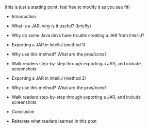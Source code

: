 <!DOCTYPE html>
<html>

<head>
  <meta charset="utf-8">
  <meta name="viewport" content="width=device-width, initial-scale=1.0">
  <title>How to Export a jar in IntelliJ</title>
  <link rel="stylesheet" href="https://stackedit.io/style.css" />
</head>

<body class="stackedit">
  <div class="stackedit__html"><p>(this is just a starting point, feel free to modify it as you see fit)</p>
<ul>
<li>
<p>Introduction</p>
</li>
<li>
<p>What is a JAR, why is it useful? (briefly)</p>
</li>
<li>
<p>Why do some Java devs have trouble creating a JAR from IntelliJ?</p>
</li>
<li>
<p>Exporting a JAR in IntelliJ (method 1)</p>
</li>
<li>
<p>Why use this method? What are the pros/cons?</p>
</li>
<li>
<p>Walk readers step-by-step through exporting a JAR, and include screenshots</p>
</li>
<li>
<p>Exporting a JAR in IntelliJ (method 2)</p>
</li>
<li>
<p>Why use this method? What are the pros/cons?</p>
</li>
<li>
<p>Walk readers step-by-step through exporting a JAR, and include screenshots</p>
</li>
<li>
<p>Conclusion</p>
</li>
<li>
<p>Reiterate what readers learned in this post</p>
</li>
</ul>
</div>
</body>

</html>
